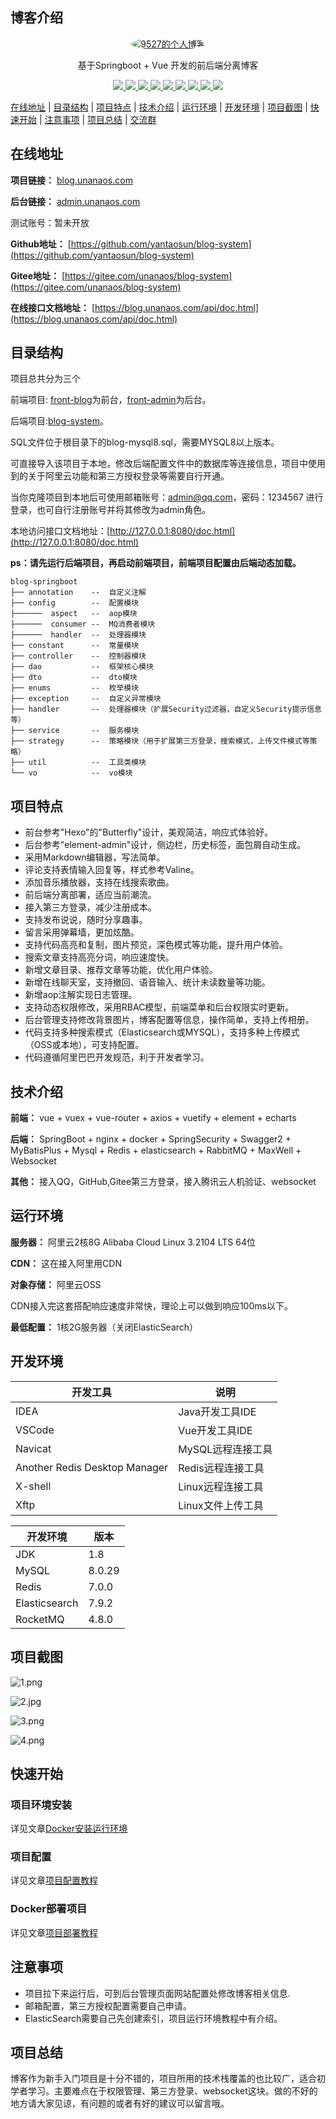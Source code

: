 ## 博客介绍

<p align=center>
  <a href="https://blog.unanaos.com">
    <img src="https://file.unanaos.com/avatar/avatar.png" alt="9527的个人博客" style="border-radius: 50%">
  </a>
</p>

<p align=center>
   基于Springboot + Vue 开发的前后端分离博客
</p>

<p align="center">
   <a target="_blank" href="https://github.com/X1192176811/blog">
      <img src="https://img.shields.io/hexpm/l/plug.svg"/>
      <img src="https://img.shields.io/badge/JDK-1.8+-green.svg"/>
      <img src="https://img.shields.io/badge/springboot-2.4.2.RELEASE-green"/>
      <img src="https://img.shields.io/badge/vue-2.5.17-green"/>
      <img src="https://img.shields.io/badge/mysql-8.0.20-green"/>
      <img src="https://img.shields.io/badge/mybatis--plus-3.4.0-green"/>
      <img src="https://img.shields.io/badge/redis-6.0.5-green"/>
      <img src="https://img.shields.io/badge/elasticsearch-7.9.2-green"/>
      <img src="https://img.shields.io/badge/rocketmq-2.1.1-green"/>
   </a>
</p>

[在线地址](#在线地址) | [目录结构](#目录结构) | [项目特点](#项目特点) | [技术介绍](#技术介绍) | [运行环境](#运行环境) | [开发环境](#开发环境) | [项目截图](#项目截图) | [快速开始](#快速开始) | [注意事项](#注意事项) | [项目总结](#项目总结) | [交流群](#交流群)

## 在线地址

**项目链接：** [blog.unanaos.com](https://blog.unanaos.com)

**后台链接：** [admin.unanaos.com](https://admin.unanaos.com)

测试账号：暂未开放

**Github地址：** [https://github.com/yantaosun/blog-system](https://github.com/yantaosun/blog-system)

**Gitee地址：** [https://gitee.com/unanaos/blog-system](https://gitee.com/unanaos/blog-system)

**在线接口文档地址：** [https://blog.unanaos.com/api/doc.html](https://blog.unanaos.com/api/doc.html)


## 目录结构

项目总共分为三个

前端项目: [front-blog](http://gitee.com/unanaos/front-blog)为前台，[front-admin](http://gitee.com/unanaos/front-admin)为后台。

后端项目:[blog-system](http://)。

SQL文件位于根目录下的blog-mysql8.sql，需要MYSQL8以上版本。

可直接导入该项目于本地，修改后端配置文件中的数据库等连接信息，项目中使用到的关于阿里云功能和第三方授权登录等需要自行开通。

当你克隆项目到本地后可使用邮箱账号：admin@qq.com，密码：1234567 进行登录，也可自行注册账号并将其修改为admin角色。

本地访问接口文档地址：[http://127.0.0.1:8080/doc.html](http://127.0.0.1:8080/doc.html)

**ps：请先运行后端项目，再启动前端项目，前端项目配置由后端动态加载。** 

```
blog-springboot
├── annotation    --  自定义注解
├── config        --  配置模块
├──────  aspect   --  aop模块
├──────  consumer --  MQ消费者模块 
├──────  handler  --  处理器模块
├── constant      --  常量模块
├── controller    --  控制器模块
├── dao           --  框架核心模块
├── dto           --  dto模块
├── enums         --  枚举模块
├── exception     --  自定义异常模块
├── handler       --  处理器模块（扩展Security过滤器，自定义Security提示信息等）
├── service       --  服务模块
├── strategy      --  策略模块（用于扩展第三方登录，搜索模式，上传文件模式等策略）
├── util          --  工具类模块
└── vo            --  vo模块
```

## 项目特点

- 前台参考"Hexo"的"Butterfly"设计，美观简洁，响应式体验好。
- 后台参考"element-admin"设计，侧边栏，历史标签，面包屑自动生成。
- 采用Markdown编辑器，写法简单。
- 评论支持表情输入回复等，样式参考Valine。
- 添加音乐播放器，支持在线搜索歌曲。
- 前后端分离部署，适应当前潮流。
- 接入第三方登录，减少注册成本。
- 支持发布说说，随时分享趣事。
- 留言采用弹幕墙，更加炫酷。
- 支持代码高亮和复制，图片预览，深色模式等功能，提升用户体验。
- 搜索文章支持高亮分词，响应速度快。
- 新增文章目录、推荐文章等功能，优化用户体验。
- 新增在线聊天室，支持撤回、语音输入、统计未读数量等功能。
- 新增aop注解实现日志管理。  
- 支持动态权限修改，采用RBAC模型，前端菜单和后台权限实时更新。
- 后台管理支持修改背景图片，博客配置等信息，操作简单，支持上传相册。
- 代码支持多种搜索模式（Elasticsearch或MYSQL），支持多种上传模式（OSS或本地），可支持配置。
- 代码遵循阿里巴巴开发规范，利于开发者学习。

## 技术介绍

**前端：** vue + vuex + vue-router + axios + vuetify + element + echarts

**后端：** SpringBoot + nginx + docker + SpringSecurity + Swagger2 + MyBatisPlus + Mysql + Redis + elasticsearch + RabbitMQ + MaxWell + Websocket

**其他：** 接入QQ，GitHub,Gitee第三方登录，接入腾讯云人机验证、websocket

## 运行环境

**服务器：** 阿里云2核8G Alibaba Cloud Linux 3.2104 LTS 64位

**CDN：** 这在接入阿里用CDN

**对象存储：** 阿里云OSS

CDN接入完这套搭配响应速度非常快，理论上可以做到响应100ms以下。

**最低配置：** 1核2G服务器（关闭ElasticSearch）

## 开发环境

|开发工具|说明|
|-|-|
|IDEA|Java开发工具IDE|
|VSCode|Vue开发工具IDE|
|Navicat|MySQL远程连接工具|
|Another Redis Desktop Manager|Redis远程连接工具|
|X-shell|Linux远程连接工具|
|Xftp|Linux文件上传工具|

|开发环境|版本|
|-|-|
|JDK|1.8|
|MySQL|8.0.29|
|Redis|7.0.0|
|Elasticsearch|7.9.2|
|RocketMQ|4.8.0|

## 项目截图

![1.png](https://file.unanaos.com/upload/articles/2022-06-26/bbb6699fe2208506662354b9a5823293.png)

![2.jpg](https://file.unanaos.com/upload/articles/2022-06-26/e830de44f7b6c662198aa35f1ad89478.png)

![3.png](https://file.unanaos.com/upload/articles/2022-06-26/d82e447fd57c6c7aac10db5ebfcd72bd.png)

![4.png](https://file.unanaos.com/upload/articles/2022-06-26/2cbd0fb6feaa3c2d580f3c2f4bf3cc81.png)

## 快速开始

### 项目环境安装

详见文章[Docker安装运行环境](https://blog.unanaos.com/articles/101)

### 项目配置

详见文章[项目配置教程](https://blog.unanaos.com/articles/70)

### Docker部署项目

详见文章[项目部署教程](https://blog.unanaos.com/articles/102)

## 注意事项

- 项目拉下来运行后，可到后台管理页面网站配置处修改博客相关信息.
- 邮箱配置，第三方授权配置需要自己申请。
- ElasticSearch需要自己先创建索引，项目运行环境教程中有介绍。

## 项目总结

博客作为新手入门项目是十分不错的，项目所用的技术栈覆盖的也比较广，适合初学者学习。主要难点在于权限管理、第三方登录、websocket这块。做的不好的地方请大家见谅，有问题的或者有好的建议可以留言哦。







